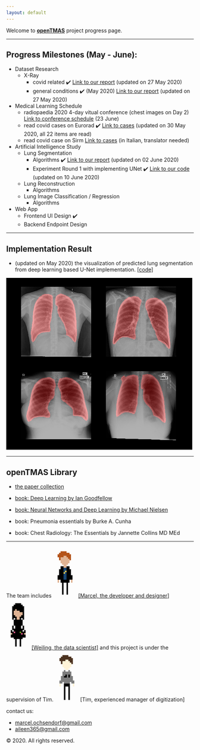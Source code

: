 ```yaml
---
layout: default
---
```



Welcome to [**openTMAS**](https://github.com/notagenius/openTMAS) project progress page.

* * *

## Progress Milestones (May - June):

- Dataset Research
  - X-Ray
    - covid related ✔️ [Link to our report](./dataset-covid.html) (updated on 27 May 2020)
    - general conditions ✔️ (May 2020) [Link to our report](./dataset-general.html) (updated on 27 May 2020)
- Medical Learning Schedule 
  - radiopaedia 2020 4-day vitual conference (chest images on Day 2) [Link to conference schedule](https://radiopaedia.org/courses/radiopaedia-2020-virtual-conference#day2) (23 June)
  - read covid cases on Eurorad ✔️ [Link to cases](https://www.eurorad.org/advanced-search?search=COVID) (updated on 30 May 2020, all 22 items are read)
  - read covid case on Sirm [Link to cases](https://www.sirm.org/2020/05/31/covid-19-caso-115/) (in Italian, translator needed)
- Artificial Intelligence Study 
  - Lung Segmentation
    - Algorithms ✔️ [Link to our report](./segmentation.html) (updated on 02 June 2020)
    - Experiment Round 1 with implementing UNet ✔️ [Link to our code](https://github.com/notagenius/openTMAS/blob/master/segmentation/seg.py) (updated on 10 June 2020)
  - Lung Reconstruction
    - Algorithms
  - Lung Image Classification / Regression
    - Algorithms
- Web App
  - Frontend UI Design ✔️
  - Backend Endpoint Design

* * *

## Implementation Result

*   (updated on May 2020) the visualization of predicted lung segmentation from deep learning based U-Net implementation. [[code]](https://github.com/notagenius/openTMAS/blob/master/segmentation/seg.py)

![segmentation](./seg_round_1.png)

* * *
## openTMAS Library

*   [the paper collection](https://github.com/notagenius/openTMAS/tree/master/docs/papers)

*   [book: Deep Learning by Ian Goodfellow](https://www.deeplearningbook.org/)

*   [book: Neural Networks and Deep Learning by Michael Nielsen](http://neuralnetworksanddeeplearning.com/)

*   book: Pneumonia essentials by Burke A. Cunha

*   book: Chest Radiology: The Essentials by Jannette Collins MD MEd

* * *
The team includes 
![Marcel](./marcel.png) [[Marcel, the developer and designer]](https://github.com/RBEGamer) ![Weiling](./weiling.png) [[Weiling, the data scientist]](https://github.com/notagenius) and this project is under the supervision of Tim.
![Tim](./tim.png) [Tim, experienced manager of digitization]



contact us: 
*   marcel.ochsendorf@gmail.com
*   aileen365@gmail.com

© 2020. All rights reserved.

